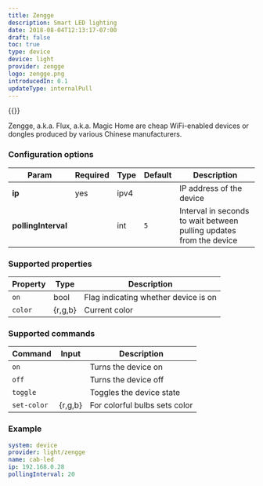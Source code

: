 ```yaml
---
title: Zengge
description: Smart LED lighting 
date: 2018-08-04T12:13:17-07:00
draft: false
toc: true
type: device
device: light
provider: zengge
logo: zengge.png
introducedIn: 0.1
updateType: internalPull
---
```

{{<device>}}

Zengge, a.k.a. Flux, a.k.a. Magic Home are cheap WiFi-enabled devices or
dongles produced by various Chinese manufacturers.

### Configuration options

| Param | Required | Type | Default | Description |
|-------|----------|------|---------|-------------|
| **ip** | yes | ipv4 || IP address of the device |
| **pollingInterval** || int | `5` | Interval in seconds to wait between pulling updates from the device |

### Supported properties

| Property | Type | Description |
|----------|------|-------------|
| `on` | bool | Flag indicating whether device is on |
| `color` | {r,g,b} | Current color |

### Supported commands

| Command | Input | Description |
| --------|-------|-------------|
| `on` || Turns the device on |
| `off` || Turns the device off |
| `toggle` || Toggles the device state |
| `set-color` | {r,g,b} | For colorful bulbs sets color |

### Example

```yaml
system: device
provider: light/zengge
name: cab-led
ip: 192.168.0.28
pollingInterval: 20
```
